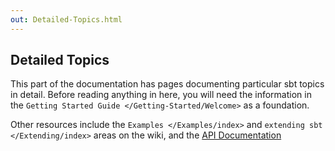 ```yaml
---
out: Detailed-Topics.html
---
```


Detailed Topics
---------------

This part of the documentation has pages documenting particular sbt
topics in detail. Before reading anything in here, you will need the
information in the `Getting Started Guide </Getting-Started/Welcome>` as
a foundation.

Other resources include the `Examples </Examples/index>` and
`extending sbt </Extending/index>` areas on the wiki, and the
[API Documentation](../../api/index.html)
